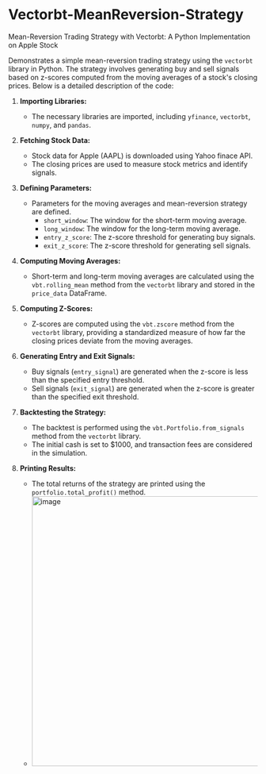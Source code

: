 # Vectorbt-MeanReversion-Strategy
Mean-Reversion Trading Strategy with Vectorbt: A Python Implementation on Apple Stock


Demonstrates a simple mean-reversion trading strategy using the `vectorbt` library in Python. The strategy involves generating buy and sell signals based on z-scores computed from the moving averages of a stock's closing prices. Below is a detailed description of the code:

1. **Importing Libraries:**
   - The necessary libraries are imported, including `yfinance`, `vectorbt`, `numpy`, and `pandas`.

2. **Fetching Stock Data:**
   - Stock data for Apple (AAPL) is downloaded using Yahoo finace API.
   - The closing prices are used to measure stock metrics and identify signals.

3. **Defining Parameters:**
   - Parameters for the moving averages and mean-reversion strategy are defined.
     - `short_window`: The window for the short-term moving average.
     - `long_window`: The window for the long-term moving average.
     - `entry_z_score`: The z-score threshold for generating buy signals.
     - `exit_z_score`: The z-score threshold for generating sell signals.

4. **Computing Moving Averages:**
   - Short-term and long-term moving averages are calculated using the `vbt.rolling_mean` method from the `vectorbt` library and stored in the `price_data` DataFrame.

5. **Computing Z-Scores:**
   - Z-scores are computed using the `vbt.zscore` method from the `vectorbt` library, providing a standardized measure of how far the closing prices deviate from the moving averages.

6. **Generating Entry and Exit Signals:**
   - Buy signals (`entry_signal`) are generated when the z-score is less than the specified entry threshold.
   - Sell signals (`exit_signal`) are generated when the z-score is greater than the specified exit threshold.

7. **Backtesting the Strategy:**
   - The backtest is performed using the `vbt.Portfolio.from_signals` method from the `vectorbt` library.
   - The initial cash is set to $1000, and transaction fees are considered in the simulation.

8. **Printing Results:**
   - The total returns of the strategy are printed using the `portfolio.total_profit()` method.
   - <img width="544" alt="image" src="https://github.com/keneccc/Vectorbt-MeanReversion-Strategy/assets/116320614/6791f60c-6356-4946-8da1-967a1d86f2bf">

